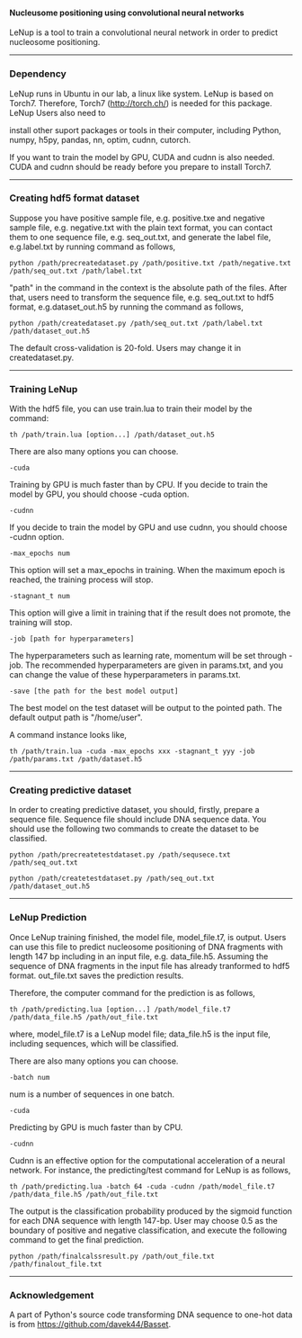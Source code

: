 #### Nucleusome positioning using convolutional neural networks

LeNup is a tool to train a convolutional neural network in order to predict nucleosome positioning.



---------------------------------------------------------------------------------------------------
### Dependency


LeNup runs in Ubuntu in our lab, a linux like system. 
LeNup is based on Torch7. Therefore, Torch7 (http://torch.ch/) is needed for this package. LeNup Users also need to 

install other suport packages or tools in their computer, including Python, numpy, h5py, pandas, nn, optim, cudnn, 
cutorch.

If you want to train the model by GPU, CUDA and cudnn is also needed. CUDA and cudnn should be ready before you 
prepare to install Torch7.

---------------------------------------------------------------------------------------------------
### Creating hdf5 format dataset

Suppose you have positive sample file, e.g. positive.txe and negative sample file, e.g. negative.txt with the plain text format, you can contact them to one sequence file, e.g. seq_out.txt, and generate the label file, e.g.label.txt by running command as follows,
```
python /path/precreatedataset.py /path/positive.txt /path/negative.txt /path/seq_out.txt /path/label.txt
```
"path" in the command in the context is the absolute path of the files.
After that, users need to transform the sequence file, e.g. seq_out.txt to hdf5 format, e.g.dataset_out.h5 by running the command as follows, 

```
python /path/createdataset.py /path/seq_out.txt /path/label.txt /path/dataset_out.h5
```
The default cross-validation is 20-fold. Users may change it in createdataset.py.

---------------------------------------------------------------------------------------------------
### Training LeNup

With the hdf5 file, you can use train.lua to train their model by the command:
```
th /path/train.lua [option...] /path/dataset_out.h5
```

There are also many options you can choose.
```
-cuda
```
Training by GPU is much faster than by CPU. If you decide to train the model by GPU, you should choose -cuda option.

```
-cudnn
```
If you decide to train the model by GPU and use cudnn, you should choose -cudnn option.

```
-max_epochs num
```
This option will set a max_epochs in training. When the maximum epoch is reached, the training process will stop.

```
-stagnant_t num
```
This option will give a limit in training that if the result does not promote, the training will stop.

```
-job [path for hyperparameters]
```
The hyperparameters such as learning rate, momentum  will be set through -job. The recommended hyperparameters are given in params.txt, and you can change the value of these hyperparameters in params.txt.

```
-save [the path for the best model output]
```
The best model on the test dataset will be output to the pointed path. The default output path is "/home/user".

A command instance looks like,
```
th /path/train.lua -cuda -max_epochs xxx -stagnant_t yyy -job /path/params.txt /path/dataset.h5
```

---------------------------------------------------------------------------------------------------
### Creating predictive dataset

In order to creating predictive dataset, you should, firstly, prepare a sequence file. Sequence file should include DNA sequence data.
You should use the following two commands to create the dataset to be classified.

```
python /path/precreatetestdataset.py /path/sequsece.txt  /path/seq_out.txt
```

```
python /path/createtestdataset.py /path/seq_out.txt /path/dataset_out.h5
```


---------------------------------------------------------------------------------------------------
### LeNup Prediction

Once LeNup training finished, the model file, model_file.t7, is output. Users can use this file to predict nucleosome positioning of DNA fragments with length 147 bp including in an input file, e.g. data_file.h5. Assuming the sequence of DNA fragments in the input file has already tranformed to hdf5 format. out_file.txt saves the prediction results.

Therefore, the computer command for the prediction is as follows, 
```
th /path/predicting.lua [option...] /path/model_file.t7 /path/data_file.h5 /path/out_file.txt
```
where, model_file.t7 is a LeNup model file; data_file.h5 is the input file, including sequences, which will be classified.

There are also many options you can choose.
```
-batch num
```
num is a number of sequences in one batch.

```
-cuda
```
Predicting by GPU is much faster than by CPU.

```
-cudnn
```
Cudnn is an effective option for the computational acceleration of a neural network. For instance, the predicting/test command for LeNup is as follows,

```
th /path/predicting.lua -batch 64 -cuda -cudnn /path/model_file.t7 /path/data_file.h5 /path/out_file.txt
```

The output is the classification probability produced by the sigmoid function for each DNA sequence with length 147-bp. User may choose 0.5 as the boundary of positive and negative classification, and execute the following command to get the final prediction.

```
python /path/finalcalssresult.py /path/out_file.txt /path/finalout_file.txt
```

---------------------------------------------------------------------------------------------------
### Acknowledgement
A part of Python's source code transforming DNA sequence to one-hot data is from https://github.com/davek44/Basset.
